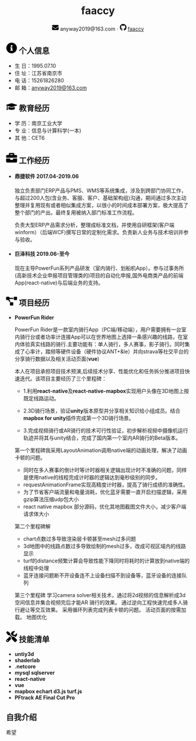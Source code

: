 <center>
     <h1>faaccy</h1>
     <div>
         <span>
             <img src="assets/envelope-solid.svg" width="18px">
             anyway2019@163.com
         </span>
         ·
         <span>
             <img src="assets/github-brands.svg" width="18px">
             <a href="https://github.com/faaccy">faaccy</a>
         </span>
     </div>
 </center>

 ## <img src="assets/info-circle-solid.svg" width="30px"> 个人信息 

- 生  日：1995.07.10
- 住  址：江苏省南京市
- 电 话：15261826280
- 邮 箱：anyway2019@163.com

## <img src="assets/graduation-cap-solid.svg" width="30px"> 教育经历
- 学  历：南京工业大学
- 专  业：信息与计算科学(一本)
- 其  他：CET6

## <img src="assets/briefcase-solid.svg" width="30px"> 工作经历


- #### **鼎捷软件** 2017.04-2019.06                	                    
  
  独立负责部门ERP产品与PMS、WMS等系统集成，涉及到跨部门协同工作，与超过200人包(含业务、客服、客户、基础架构组)沟通，期间通过多次主动整理并复用现有或者相似集成方案，以很小的时间成本部署方案，极大提高了整个部门的产出。最终复用被纳入部门标准工作流程。

  负责大型ERP产品需求分析，整理成标准文档，并使用自研框架(客户端winform）（后端WCF)撰写日常的定制化需求。负责新人业务与技术培训并参与验收。
 
- #### **巨泽科技** 2019.06-至今                	     

  现在主导PowerFun系列产品研发（室内骑行、划船机App）。参与过事务所(高新技术企业申报项目管理类的)项目的自动化申报,国外电商类产品的前端App(react-native)与后端业务的支持。

## <img src="assets/project-diagram-solid.svg" width="30px"> 项目经历

- **PowerFun Rider**

  PowerFun Rider是一款室内骑行App（PC端/移动端），用户需要拥有一台室内骑行台或者功率计连接App可以在世界地图上选择一条感兴趣的线路，在室内体验真实线路的骑行.主要功能有：单人骑行，多人赛事，影子骑行。同时集成了心率计，踏频等硬件设备（硬件协议ANT+&le）并向strava等社交平台的分享骑行数据以及相关活动页面(**vue**)

  本人在项目承担项目技术预演,后续技术分享、性能优化和任务拆分推进项目快速迭代。该项目主要经历了三个里程碑：
  
  - 1.利用**react-native**及**react-native-mapbox**实现用户头像在3D地图上按既定线路运动。

  - 2.3D骑行场景，验证**unity**版本原型并分享相关知识给小组成员。结合**mapbox for unity**插件完成第一个3D骑行场景。

  - 3.完成视频骑行或AR骑行的技术可行性验证，初步解析视频中摄像机运行轨迹并将其与unity结合，完成了国内第一个室内AR骑行的Beta版本。

  第一个里程碑我采用LayoutAnimation调用native端的动画处理，解决了动画卡顿的问题。
    - 同时在多人赛事的倒计时等计时器相关逻辑出现计时不准确的问题，同样是使用native的线程完成计时器的逻辑达到毫秒级别的同步。
    - requestAnimationFrame实现高精度计时器，提高了骑行成绩的准确性。
    - 为了节省客户端流量和电量消耗，优化蓝牙需要一直开启扫描逻辑，采用gzip算法压缩udp包大小
    - react native mapbox 部分源码，优化其地图截图文件大小，减少客户端请求体大小

  第二个里程碑解
    - chart点数过多导致渲染层卡顿甚至mesh过多问题
    - 3d地图中的线路点数过多导致绘制的mesh过多，改成可视区域内的线路显示
    - turf的distance频繁计算会导致性能下降同时将耗时的计算放到native端的线程中处理
    - 蓝牙连接问题断不开设备连不上设备扫描不到设备等，蓝牙设备的连接队列

  第三个里程碑
    学习camera solver相关技术，通过将2d视频的信息解析成3d空间信息并集合视频完后才能AR
    骑行的效果。
    通过逆向工程快速完成多人骑行避让等交互效果。
    采用循环列表完成列表卡顿的问题。
    活动页面的按需加载。
    地图优化

## <img src="assets/tools-solid.svg" width="30px"> 技能清单

- <strong>untiy3d</strong>
- <strong>shaderlab</strong>
- <strong>.netcore</strong>
- <strong>mysql sqlserver</strong>
- <strong>react-native</strong>
- <strong>vue</strong>
- <strong>mapbox echart d3.js turf.js</strong>
- <strong>PFtrack AE Final Cut Pro</strong>

## 自我介绍
希望
